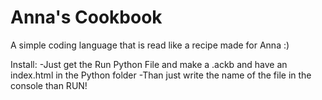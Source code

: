 # Anna's Cookbook
A simple coding language that is read like a recipe made for Anna :)

Install:
-Just get the Run Python File and make a .ackb and have an index.html in the Python folder
-Than just write the name of the file in the console than RUN!

